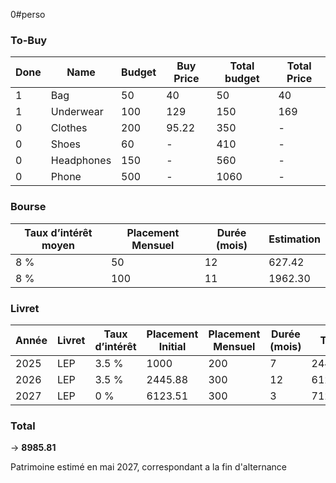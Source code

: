 0#perso

### To-Buy

| Done | Name       | Budget | Buy Price | Total budget | Total Price |
| ---- | ---------- | ------ | --------- | ------------ | ----------- |
| 1    | Bag        | 50     | 40        | 50           | 40          |
| 1    | Underwear  | 100    | 129       | 150          | 169         |
| 0    | Clothes    | 200    | 95.22     | 350          | -           |
| 0    | Shoes      | 60     | -         | 410          | -           |
| 0    | Headphones | 150    | -         | 560          | -           |
| 0    | Phone      | 500    | -         | 1060         | -           |

### Bourse

| Taux d’intérêt moyen | Placement Mensuel | Durée (mois) | Estimation |
| -------------------- | ----------------- | ------------ | ---------- |
| 8 %                  | 50                | 12           | 627.42     |
| 8 %                  | 100               | 11           | 1962.30    |

### Livret

| Année | Livret | Taux d’intérêt | Placement Initial | Placement Mensuel | Durée (mois) | Total   |
| ----- | ------ | -------------- | ----------------- | ----------------- | ------------ | ------- |
| 2025  | LEP    | 3.5 %          | 1000              | 200               | 7            | 2445.88 |
| 2026  | LEP    | 3.5 %          | 2445.88           | 300               | 12           | 6123,51 |
| 2027  | LEP    | 0 %            | 6123.51           | 300               | 3            | 7123.51 |

### Total

-> **8985.81**

Patrimoine estimé en mai 2027, correspondant a la fin d'alternance